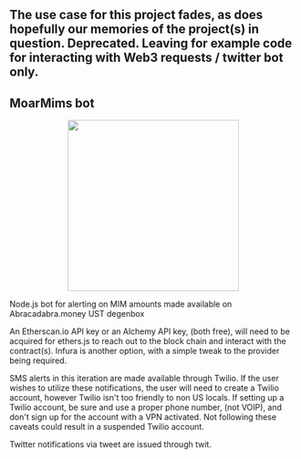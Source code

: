 ## **The use case for this project fades, as does hopefully our memories of the project(s) in question.  Deprecated.  Leaving for example code for interacting with Web3 requests / twitter bot only.**




## MoarMims bot

<p align="center">
  <img width="300px" height="300px" src="https://pbs.twimg.com/profile_images/1496617262253490176/uHxpN18R_400x400.jpg">
</p>

Node.js bot for alerting on MIM amounts made available on Abracadabra.money UST degenbox

An Etherscan.io API key or an Alchemy API key, (both free), will need to be acquired for ethers.js to reach out to the block chain and interact with the contract(s). Infura is another option, with a simple tweak to the provider being required.

SMS alerts in this iteration are made available through Twilio. If the user wishes to utilize these notifications, the user will need to create a Twilio account, however Twilio isn't too friendly to non US locals. If setting up a Twilio account, be sure and use a proper phone number, (not VOIP), and don't sign up for the account with a VPN activated. Not following these caveats could result in a suspended Twilio account.

Twitter notifications via tweet are issued through twit.

